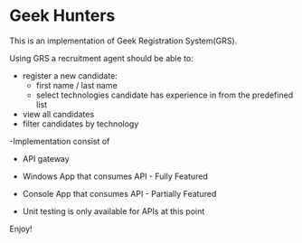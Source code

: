 # Geek Hunters
This is an implementation of Geek Registration System(GRS). 

Using GRS a recruitment agent should be able to:
  - register a new candidate:
     - first name / last name
     - select technologies candidate has experience in from the predefined list 
  - view all candidates
  - filter candidates by technology

-Implementation consist of
 - API gateway
 - Windows App that consumes API - Fully Featured
 - Console App that consumes API - Partially Featured
 
 - Unit testing is only available for APIs at this point
 
 Enjoy!


